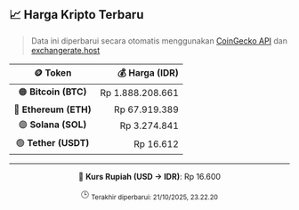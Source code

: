 

<!-- HARGA_KRIPTO -->
## 📈 Harga Kripto Terbaru

> Data ini diperbarui secara otomatis menggunakan [CoinGecko API](https://www.coingecko.com/) dan [exchangerate.host](https://exchangerate.host/)

<div align="center">

| 🪙 Token | 💰 Harga (IDR) |
|:------:|---------------:|
| 🟠 **Bitcoin (BTC)**   | Rp 1.888.208.661 |
| 🔵 **Ethereum (ETH)**  | Rp 67.919.389 |
| 🟣 **Solana (SOL)**    | Rp 3.274.841 |
| 🟢 **Tether (USDT)**   | Rp 16.612 |

---

💱 **Kurs Rupiah (USD → IDR)**: Rp 16.600

🕒 <sub>Terakhir diperbarui: 21/10/2025, 23.22.20</sub>

</div>
<!-- /HARGA_KRIPTO -->